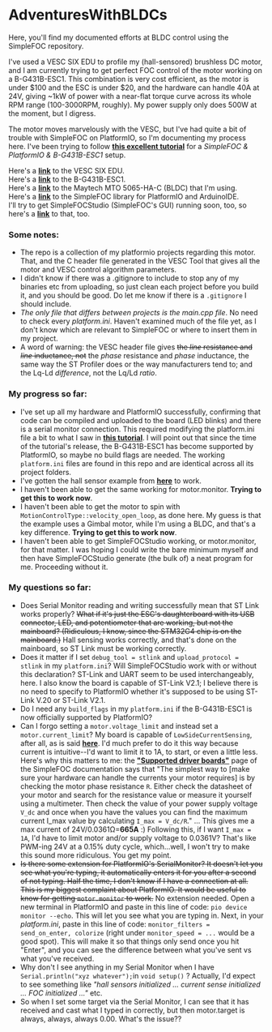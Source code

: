 # AdventuresWithBLDCs
Here, you'll find my documented efforts at BLDC control using the SimpleFOC repository.  

I've used a VESC SIX EDU to profile my (hall-sensored) brushless DC motor, and I am currently trying to get perfect FOC control of the motor working on a B-G431B-ESC1. This combination is very cost efficient, as the motor is under $100 and the ESC is under $20, and the hardware can handle 40A at 24V, giving ~1kW of power with a near-flat torque curve across its whole RPM range (100-3000RPM, roughly). My power supply only does 500W at the moment, but I digress.  

The motor moves marvelously with the VESC, but I've had quite a bit of trouble with SimpleFOC on PlatformIO, so I'm documenting my process here. I've been trying to follow [**this excellent tutorial**](https://www.youtube.com/watch?v=ufMs83Y3sXg) for a _SimpleFOC & PlatformIO & B-G431B-ESC1_ setup.  

Here's a [**link**](https://trampaboards.com/vesc-six-education--with-imu-p-34332.html) to the VESC SIX EDU.  
Here's a [**link**](https://www.st.com/en/evaluation-tools/b-g431b-esc1.html) to the B-G431B-ESC1.  
Here's a [**link**](https://maytech.cn/products/mto5065-170-ha-c) to the Maytech MTO 5065-HA-C (BLDC) that I'm using.  
Here's a [**link**](https://github.com/simplefoc/Arduino-FOC) to the SimpleFOC library for PlatformIO and ArduinoIDE.  
I'll try to get SimpleFOCStudio (SimpleFOC's GUI) running soon, too, so here's a [**link**](https://github.com/JorgeMaker/SimpleFOCStudio#readme) to that, too.  

### Some notes: ###  
- The repo is a collection of my platformio projects regarding this motor. That, and the C header file generated in the VESC Tool that gives all the motor and VESC control algorithm parameters. 
- I didn't know if there was a .gitignore to include to stop any of my binaries etc from uploading, so just clean each project before you build it, and you should be good. Do let me know if there is a `.gitignore` I should include. 
- _The only file that differs between projects is the main.cpp file_. No need to check every _platform.ini_. Haven't examined much of the file yet, as I don't know which are relevant to SimpleFOC or where to insert them in my project.  
- A word of warning: the VESC header file gives ~~the _line_ resistance and _line_ inductance, not~~ the _phase_ resistance and _phase_ inductance, the same way the ST Profiler does or the way manufacturers tend to; and the Lq-Ld _difference_, not the Lq/Ld _ratio_. 

### My progress so far: ###
- I've set up all my hardware and PlatformIO successfully, confirming that code can be compiled and uploaded to the board (LED blinks) and there is a serial monitor connection. This required modifying the platform.ini file a bit to what I saw in [**this tutorial**](https://youtu.be/ufMs83Y3sXg?t=79). I will point out that since the time of the tutorial's release, the B-G431B-ESC1 has become supported by PlatformIO, so maybe no build flags are needed. The working `platform.ini` files are found in this repo and are identical across all its project folders.  
- I've gotten the hall sensor example from [**here**](https://youtu.be/ufMs83Y3sXg?t=320) to work.    
- I haven't been able to get the same working for motor.monitor. **Trying to get this to work now**.  
- I haven't been able to get the motor to spin with `MotionControlType::velocity_open_loop`, as done here. My guess is that the example uses a Gimbal motor, while I'm using a BLDC, and that's a key difference. **Trying to get this to work now**.
- I haven't been able to get SimpleFOCStudio working, or motor.monitor, for that matter. I was hoping I could write the bare minimum myself and then have SimpleFOCStudio generate (the bulk of) a neat program for me. Proceeding without it.  

### My questions so far: ###
- Does Serial Monitor reading and writing successfully mean that ST Link works properly? ~~What if it's just the ESC's daughterboard with its USB connector, LED, and potentiometer that are working, but not the mainboard? (Ridiculous, I know, since the STM32G4 chip is on the mainboard.)~~ Hall sensing works correctly, and that's done on the mainboard, so ST Link must be working correctly.  
- Does it matter if I set `debug_tool = stlink` and `upload_protocol = stlink` in my `platform.ini`? Will SimpleFOCStudio work with or without this declaration? ST-Link and UART seem to be used interchangeably, here. I also know the board is capable of ST-Link V2.1; I believe there is no need to specify to PlatformIO whether it's supposed to be using ST-Link V.20 or ST-Link V2.1.  
- Do I need any `build_flags` in my `platform.ini` if the B-G431B-ESC1 is now officially supported by PlatformIO?  
- Can I forgo setting a `motor.voltage_limit` and instead set a `motor.current_limit`? My board is capable of `LowSideCurrentSensing`, after all, as is said [**here**](https://docs.simplefoc.com/current_sense). I'd much prefer to do it this way because current is intuitive--I'd want to limit it to 1A, to start, or even a little less. Here's why this matters to me: the [**"Supported driver boards"**](https://docs.simplefoc.com/drivers) page of the SimpleFOC documentation says that "The simplest way to [make sure your hardware can handle the currents your motor requires] is by checking the motor phase resistance `R`. Either check the datasheet of your motor and search for the resistance value or measure it yourself using a multimeter. Then check the value of your power supply voltage `V_dc` and once when you have the values you can find the maximum current I_max value by calculating `I_max = V_dc/R`." ... This gives me a max current of 24V/0.0361Ω=**665A** :) Following this, if I want `I_max = 1A`, I'd have to limit motor and/or supply voltage to 0.0361V? That's like PWM-ing 24V at a 0.15% duty cycle, which...well, I won't try to make this sound more ridiculous. You get my point.  
- ~~Is there some extension for PlatformIO's SerialMonitor? It doesn't let you see what you're typing, it automatically enters it for you after a second of not typing. Half the time, I don't know if I have a connection at all. This is my biggest complaint about PlatformIO. It would be useful to know for getting `motor.monitor` to work.~~ No extension needed. Open a new terminal in PlatformIO and paste in this line of code: `pio device monitor --echo`. This will let you see what you are typing in. Next, in your _platform.ini_, paste in this line of code: `monitor_filters = send_on_enter, colorize` (right under `monitor_speed = ...` would be a good spot). This will make it so that things only send once you hit "Enter", and you can see the difference between what you've sent vs what you've received. 
- Why don't I see anything in my Serial Monitor when I have `Serial.println("xyz whatever");`in `void setup()` ? Actually, I'd expect to see something like _"hall sensors initialized ... current sense initialized ... FOC initialized ..."_ etc.
- So when I set some target via the Serial Monitor, I can see that it has received and cast what I typed in correctly, but then motor.target is always, always, always 0.00. What's the issue?? 
